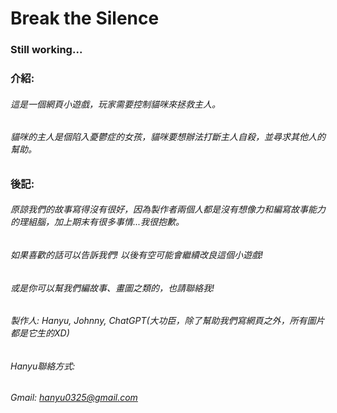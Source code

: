 # Break the Silence
### Still working...
### 介紹:
###### 這是一個網頁小遊戲，玩家需要控制貓咪來拯救主人。
###### 貓咪的主人是個陷入憂鬱症的女孩，貓咪要想辦法打斷主人自殺，並尋求其他人的幫助。

### 後記:
###### 原諒我們的故事寫得沒有很好，因為製作者兩個人都是沒有想像力和編寫故事能力的理組腦，加上期末有很多事情...我很抱歉。
###### 如果喜歡的話可以告訴我們! 以後有空可能會繼續改良這個小遊戲!
###### 或是你可以幫我們編故事、畫圖之類的，也請聯絡我!

###### 製作人: Hanyu, Johnny, ChatGPT(大功臣，除了幫助我們寫網頁之外，所有圖片都是它生的XD)

###### Hanyu聯絡方式:
###### Gmail: hanyu0325@gmail.com

